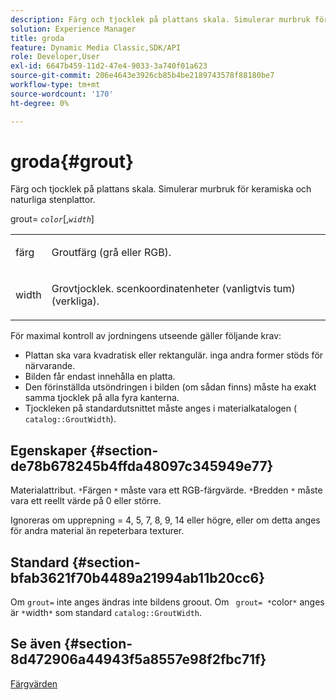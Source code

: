 ```yaml
---
description: Färg och tjocklek på plattans skala. Simulerar murbruk för keramiska och naturliga stenplattor.
solution: Experience Manager
title: groda
feature: Dynamic Media Classic,SDK/API
role: Developer,User
exl-id: 6647b459-11d2-47e4-9033-3a740f01a623
source-git-commit: 206e4643e3926cb85b4be2189743578f88180be7
workflow-type: tm+mt
source-wordcount: '170'
ht-degree: 0%

---
```


# groda{#grout}

Färg och tjocklek på plattans skala. Simulerar murbruk för keramiska och naturliga stenplattor.

grout= *`color`*[,*`width`*]

<table id="simpletable_302B78CFC8F14E0F962D1D2064AD1371"> 
 <tr class="strow"> 
  <td class="stentry"> <p> <span class="codeph"> <span class="varname"> färg  </span> </span> </p> </td> 
  <td class="stentry"> <p>Groutfärg (grå eller RGB). </p> </td> 
 </tr> 
 <tr class="strow"> 
  <td class="stentry"> <p> <span class="codeph"> <span class="varname"> width  </span> </span> </p> </td> 
  <td class="stentry"> <p>Grovtjocklek. scenkoordinatenheter (vanligtvis tum) (verkliga). </p> </td> 
 </tr> 
</table>

För maximal kontroll av jordningens utseende gäller följande krav:

* Plattan ska vara kvadratisk eller rektangulär. inga andra former stöds för närvarande.
* Bilden får endast innehålla en platta.
* Den förinställda utsöndringen i bilden (om sådan finns) måste ha exakt samma tjocklek på alla fyra kanterna.
* Tjockleken på standardutsnittet måste anges i materialkatalogen ( `catalog::GroutWidth`).

## Egenskaper {#section-de78b678245b4ffda48097c345949e77}

Materialattribut. `*`Färgen `*` måste vara ett RGB-färgvärde. `*`Bredden `*` måste vara ett reellt värde på 0 eller större.

Ignoreras om upprepning = 4, 5, 7, 8, 9, 14 eller högre, eller om detta anges för andra material än repeterbara texturer.

## Standard {#section-bfab3621f70b4489a21994ab11b20cc6}

Om `grout=` inte anges ändras inte bildens groout. Om ` grout= *`color`*` anges är `*`width`*` som standard `catalog::GroutWidth`.

## Se även {#section-8d472906a44943f5a8557e98f2fbc71f}

[Färgvärden](../../../../../ir-api/http-protocol/image-rendering-api-ref/c-ir-http-protocol-ref/c-ir-http-protocol-syntax-and-features/r-ir-color-values.md#reference-657f95c0841742d2a55a48bc938303f6)
